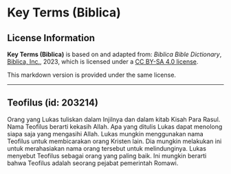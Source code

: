 # Key Terms (Biblica)

## License Information

**Key Terms (Biblica)** is based on and adapted from: _Biblica Bible Dictionary_, [Biblica, Inc.](https://www.biblica.com/), 2023, which is licensed under a [CC BY-SA 4.0 license](https://creativecommons.org/licenses/by-sa/4.0/legalcode.en).

This markdown version is provided under the same license.



--------------------------------

## Teofilus (id: 203214)

Orang yang Lukas tuliskan dalam Injilnya dan dalam kitab Kisah Para Rasul. Nama Teofilus berarti kekasih Allah. Apa yang ditulis Lukas dapat menolong siapa saja yang mengasihi Allah. Lukas mungkin menggunakan nama Teofilus untuk membicarakan orang Kristen lain. Dia mungkin melakukan ini untuk merahasiakan nama orang tersebut untuk melindunginya. Lukas menyebut Teofilus sebagai orang yang paling baik. Ini mungkin berarti bahwa Teofilus adalah seorang pejabat pemerintah Romawi.


